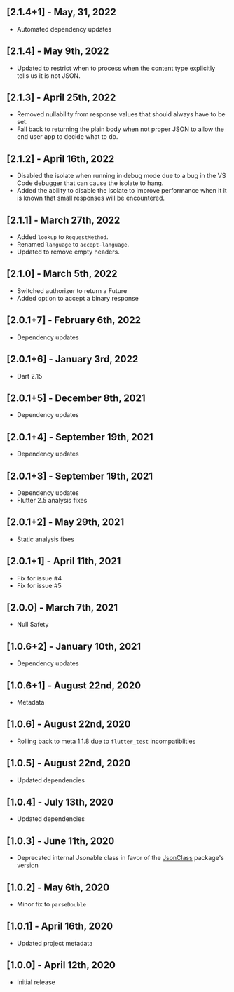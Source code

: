 ## [2.1.4+1] - May, 31, 2022

* Automated dependency updates


## [2.1.4] - May 9th, 2022

* Updated to restrict when to process when the content type explicitly tells us it is not JSON.


## [2.1.3] - April 25th, 2022

* Removed nullability from response values that should always have to be set.
* Fall back to returning the plain body when not proper JSON to allow the end user app to decide what to do.


## [2.1.2] - April 16th, 2022

* Disabled the isolate when running in debug mode due to a bug in the VS Code debugger that can cause the isolate to hang.
* Added the ability to disable the isolate to improve performance when it it is known that small responses will be encountered.


## [2.1.1] - March 27th, 2022

* Added `lookup` to `RequestMethod`.
* Renamed `language` to `accept-language`.
* Updated to remove empty headers.


## [2.1.0] - March 5th, 2022

* Switched authorizer to return a Future
* Added option to accept a binary response


## [2.0.1+7] - February 6th, 2022

* Dependency updates


## [2.0.1+6] - January 3rd, 2022

* Dart 2.15


## [2.0.1+5] - December 8th, 2021

* Dependency updates


## [2.0.1+4] - September 19th, 2021

* Dependency updates


## [2.0.1+3] - September 19th, 2021

* Dependency updates
* Flutter 2.5 analysis fixes


## [2.0.1+2] - May 29th, 2021

* Static analysis fixes


## [2.0.1+1] - April 11th, 2021

* Fix for issue #4
* Fix for issue #5


## [2.0.0] - March 7th, 2021

* Null Safety


## [1.0.6+2] - January 10th, 2021

* Dependency updates


## [1.0.6+1] - August 22nd, 2020

* Metadata


## [1.0.6] - August 22nd, 2020

* Rolling back to meta 1.1.8 due to `flutter_test` incompatiblities


## [1.0.5] - August 22nd, 2020

* Updated dependencies


## [1.0.4] - July 13th, 2020

* Updated dependencies


## [1.0.3] - June 11th, 2020

* Deprecated internal Jsonable class in favor of the [JsonClass](https://github.com/peiffer-innovations/json_class) package's version


## [1.0.2] - May 6th, 2020

* Minor fix to `parseDouble`


## [1.0.1] - April 16th, 2020

* Updated project metadata


## [1.0.0] - April 12th, 2020

* Initial release

